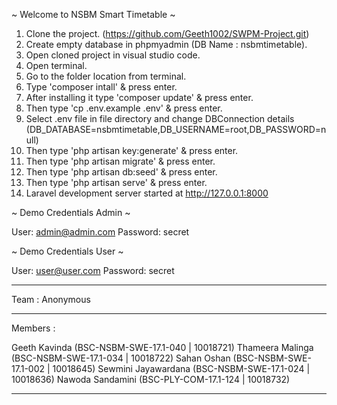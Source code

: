 ~ Welcome to NSBM Smart Timetable ~

01. Clone the project. (https://github.com/Geeth1002/SWPM-Project.git)
02. Create empty database in phpmyadmin (DB Name : nsbmtimetable).
03. Open cloned project in visual studio code.
04. Open terminal.
05. Go to the folder location from terminal.
06. Type 'composer intall' & press enter.
07. After installing it type 'composer update' & press enter.
08. Then type 'cp .env.example .env' & press enter.
09. Select .env file in file directory and change DBConnection details (DB_DATABASE=nsbmtimetable,DB_USERNAME=root,DB_PASSWORD=null)
10. Then type 'php artisan key:generate' & press enter.
11. Then type 'php artisan migrate' & press enter.
12. Then type 'php artisan db:seed' & press enter.
13. Then type 'php artisan serve' & press enter.
14. Laravel development server started at <http://127.0.0.1:8000>

~ Demo Credentials Admin ~

  User: admin@admin.com
  Password: secret
  
  ~ Demo Credentials User ~

  User: user@user.com
  Password: secret
___________________________________________________________________________________________________________________________________
Team : Anonymous
___________________________________________________________________________________________________________________________________
Members :

Geeth Kavinda (BSC-NSBM-SWE-17.1-040 | 10018721)
Thameera Malinga (BSC-NSBM-SWE-17.1-034 | 10018722)
Sahan Oshan (BSC-NSBM-SWE-17.1-002 | 10018645)
Sewmini Jayawardana (BSC-NSBM-SWE-17.1-024 | 10018636)
Nawoda Sandamini (BSC-PLY-COM-17.1-124 | 10018732)
___________________________________________________________________________________________________________________________________
